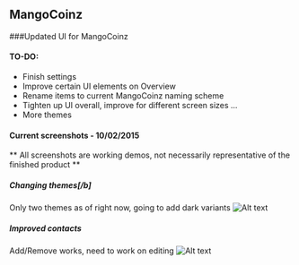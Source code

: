 ## MangoCoinz
###Updated UI for MangoCoinz

#### TO-DO:
- Finish settings
- Improve certain UI elements on Overview
- Rename items to current MangoCoinz naming scheme
- Tighten up UI overall, improve for different screen sizes
...
- More themes


#### Current screenshots - 10/02/2015
** All screenshots are working demos, not necessarily representative of the finished product **

##### **Changing themes[/b]** 
Only two themes as of right now, going to add dark variants
![Alt text](http://i.imgur.com/uiTxR3M.gif?1 "Theme Selector") 

##### **Improved contacts**
Add/Remove works, need to work on editing
![Alt text](http://i.imgur.com/TuzQJBw.gif?1 "Contacts")
